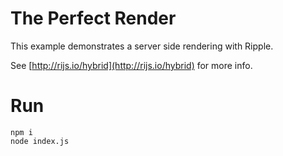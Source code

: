 # The Perfect Render

This example demonstrates a server side rendering with Ripple.

See [http://rijs.io/hybrid](http://rijs.io/hybrid) for more info.

# Run

```
npm i
node index.js
```
